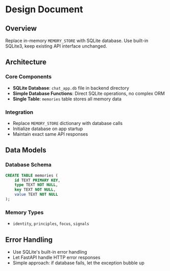 # Design Document

## Overview

Replace in-memory `MEMORY_STORE` with SQLite database. Use built-in SQLite3, keep existing API interface unchanged.

## Architecture

### Core Components
- **SQLite Database**: `chat_app.db` file in backend directory
- **Simple Database Functions**: Direct SQLite operations, no complex ORM
- **Single Table**: `memories` table stores all memory data

### Integration
- Replace `MEMORY_STORE` dictionary with database calls
- Initialize database on app startup
- Maintain exact same API responses

## Data Models

### Database Schema
```sql
CREATE TABLE memories (
    id TEXT PRIMARY KEY,
    type TEXT NOT NULL,
    key TEXT NOT NULL,
    value TEXT NOT NULL
);
```

### Memory Types
- `identity`, `principles`, `focus`, `signals`

## Error Handling

- Use SQLite's built-in error handling
- Let FastAPI handle HTTP error responses
- Simple approach: if database fails, let the exception bubble up